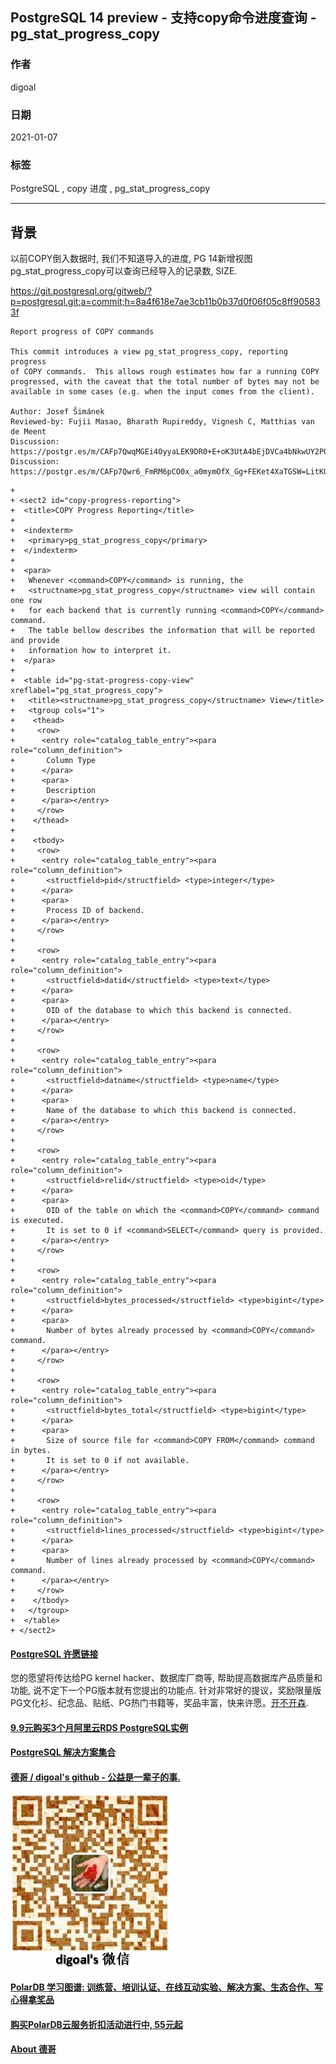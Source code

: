## PostgreSQL 14 preview - 支持copy命令进度查询 - pg_stat_progress_copy         
          
### 作者          
digoal           
          
### 日期          
2021-01-07           
          
### 标签          
PostgreSQL , copy 进度 , pg_stat_progress_copy     
          
----          
          
## 背景       
以前COPY倒入数据时, 我们不知道导入的进度, PG 14新增视图pg_stat_progress_copy可以查询已经导入的记录数, SIZE.     
  
https://git.postgresql.org/gitweb/?p=postgresql.git;a=commit;h=8a4f618e7ae3cb11b0b37d0f06f05c8ff905833f  
  
```  
Report progress of COPY commands  
  
This commit introduces a view pg_stat_progress_copy, reporting progress  
of COPY commands.  This allows rough estimates how far a running COPY  
progressed, with the caveat that the total number of bytes may not be  
available in some cases (e.g. when the input comes from the client).  
  
Author: Josef Šimánek  
Reviewed-by: Fujii Masao, Bharath Rupireddy, Vignesh C, Matthias van de Meent  
Discussion: https://postgr.es/m/CAFp7QwqMGEi4OyyaLEK9DR0+E+oK3UtA4bEjDVCa4bNkwUY2PQ@mail.gmail.com  
Discussion: https://postgr.es/m/CAFp7Qwr6_FmRM6pCO0x_a0mymOfX_Gg+FEKet4XaTGSW=LitKQ@mail.gmail.com  
```  
      
```  
+  
+ <sect2 id="copy-progress-reporting">  
+  <title>COPY Progress Reporting</title>  
+  
+  <indexterm>  
+   <primary>pg_stat_progress_copy</primary>  
+  </indexterm>  
+  
+  <para>  
+   Whenever <command>COPY</command> is running, the  
+   <structname>pg_stat_progress_copy</structname> view will contain one row  
+   for each backend that is currently running <command>COPY</command> command.  
+   The table bellow describes the information that will be reported and provide  
+   information how to interpret it.  
+  </para>  
+  
+  <table id="pg-stat-progress-copy-view" xreflabel="pg_stat_progress_copy">  
+   <title><structname>pg_stat_progress_copy</structname> View</title>  
+   <tgroup cols="1">  
+    <thead>  
+     <row>  
+      <entry role="catalog_table_entry"><para role="column_definition">  
+       Column Type  
+      </para>  
+      <para>  
+       Description  
+      </para></entry>  
+     </row>  
+    </thead>  
+  
+    <tbody>  
+     <row>  
+      <entry role="catalog_table_entry"><para role="column_definition">  
+       <structfield>pid</structfield> <type>integer</type>  
+      </para>  
+      <para>  
+       Process ID of backend.  
+      </para></entry>  
+     </row>  
+  
+     <row>  
+      <entry role="catalog_table_entry"><para role="column_definition">  
+       <structfield>datid</structfield> <type>text</type>  
+      </para>  
+      <para>  
+       OID of the database to which this backend is connected.  
+      </para></entry>  
+     </row>  
+  
+     <row>  
+      <entry role="catalog_table_entry"><para role="column_definition">  
+       <structfield>datname</structfield> <type>name</type>  
+      </para>  
+      <para>  
+       Name of the database to which this backend is connected.  
+      </para></entry>  
+     </row>  
+  
+     <row>  
+      <entry role="catalog_table_entry"><para role="column_definition">  
+       <structfield>relid</structfield> <type>oid</type>  
+      </para>  
+      <para>  
+       OID of the table on which the <command>COPY</command> command is executed.  
+       It is set to 0 if <command>SELECT</command> query is provided.  
+      </para></entry>  
+     </row>  
+  
+     <row>  
+      <entry role="catalog_table_entry"><para role="column_definition">  
+       <structfield>bytes_processed</structfield> <type>bigint</type>  
+      </para>  
+      <para>  
+       Number of bytes already processed by <command>COPY</command> command.  
+      </para></entry>  
+     </row>  
+  
+     <row>  
+      <entry role="catalog_table_entry"><para role="column_definition">  
+       <structfield>bytes_total</structfield> <type>bigint</type>  
+      </para>  
+      <para>  
+       Size of source file for <command>COPY FROM</command> command in bytes.  
+       It is set to 0 if not available.  
+      </para></entry>  
+     </row>  
+  
+     <row>  
+      <entry role="catalog_table_entry"><para role="column_definition">  
+       <structfield>lines_processed</structfield> <type>bigint</type>  
+      </para>  
+      <para>  
+       Number of lines already processed by <command>COPY</command> command.  
+      </para></entry>  
+     </row>  
+    </tbody>  
+   </tgroup>  
+  </table>  
+ </sect2>  
```  
  
  
#### [PostgreSQL 许愿链接](https://github.com/digoal/blog/issues/76 "269ac3d1c492e938c0191101c7238216")
您的愿望将传达给PG kernel hacker、数据库厂商等, 帮助提高数据库产品质量和功能, 说不定下一个PG版本就有您提出的功能点. 针对非常好的提议，奖励限量版PG文化衫、纪念品、贴纸、PG热门书籍等，奖品丰富，快来许愿。[开不开森](https://github.com/digoal/blog/issues/76 "269ac3d1c492e938c0191101c7238216").  
  
  
#### [9.9元购买3个月阿里云RDS PostgreSQL实例](https://www.aliyun.com/database/postgresqlactivity "57258f76c37864c6e6d23383d05714ea")
  
  
#### [PostgreSQL 解决方案集合](https://yq.aliyun.com/topic/118 "40cff096e9ed7122c512b35d8561d9c8")
  
  
#### [德哥 / digoal's github - 公益是一辈子的事.](https://github.com/digoal/blog/blob/master/README.md "22709685feb7cab07d30f30387f0a9ae")
  
  
![digoal's wechat](../pic/digoal_weixin.jpg "f7ad92eeba24523fd47a6e1a0e691b59")
  
  
#### [PolarDB 学习图谱: 训练营、培训认证、在线互动实验、解决方案、生态合作、写心得拿奖品](https://www.aliyun.com/database/openpolardb/activity "8642f60e04ed0c814bf9cb9677976bd4")
  
  
#### [购买PolarDB云服务折扣活动进行中, 55元起](https://www.aliyun.com/activity/new/polardb-yunparter?userCode=bsb3t4al "e0495c413bedacabb75ff1e880be465a")
  
  
#### [About 德哥](https://github.com/digoal/blog/blob/master/me/readme.md "a37735981e7704886ffd590565582dd0")
  
